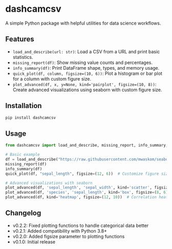 # dashcamcsv

A simple Python package with helpful utilities for data science workflows.

## Features
- `load_and_describe(url: str)`: Load a CSV from a URL and print basic statistics.
- `missing_report(df)`: Show missing value counts and percentages.
- `info_summary(df)`: Print DataFrame shape, types, and memory usage.
- `quick_plot(df, column, figsize=(10, 6))`: Plot a histogram or bar plot for a column with custom figure size.
- `plot_advanced(df, x, y=None, kind='pairplot', figsize=(10, 8))`: Create advanced visualizations using seaborn with custom figure size.

## Installation
```bash
pip install dashcamcsv
```

## Usage
```python
from dashcamcsv import load_and_describe, missing_report, info_summary, quick_plot, plot_advanced

# Basic example
df = load_and_describe("https://raw.githubusercontent.com/mwaskom/seaborn-data/master/iris.csv")
missing_report(df)
info_summary(df)
quick_plot(df, "sepal_length", figsize=(12, 6))  # Customize figure size

# Advanced visualizations with seaborn
plot_advanced(df, 'sepal_length', 'sepal_width', kind='scatter', figsize=(10, 8))  # Scatter plot with regression line
plot_advanced(df, 'species', 'sepal_length', kind='box', figsize=(8, 6))  # Box plot
plot_advanced(df, kind='heatmap', figsize=(12, 10))  # Correlation heatmap
```

## Changelog
- v0.2.2: Fixed plotting functions to handle categorical data better
- v0.2.1: Added compatibility with Python 3.8+
- v0.2.0: Added figsize parameter to plotting functions
- v0.1.0: Initial release
 